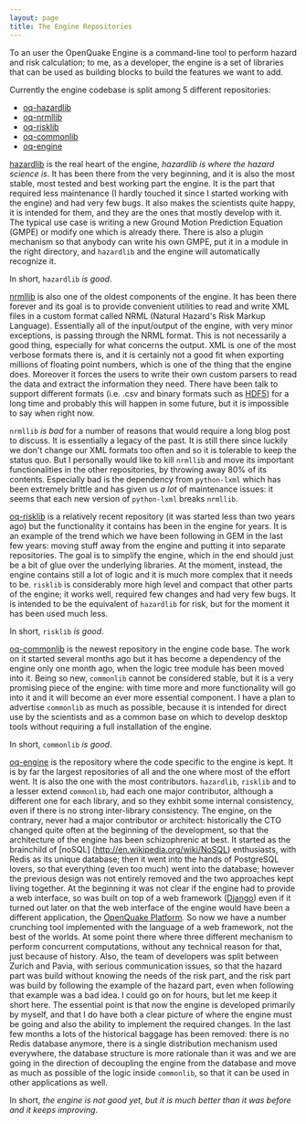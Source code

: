 ```yaml
---
layout: page
title: The Engine Repositories
---
```



To an user the OpenQuake Engine is a command-line tool to perform
hazard and risk calculation; to me, as a developer, the engine is
a set of libraries that can be used as building blocks to build
the features we want to add.

Currently the engine codebase is split among 5 different repositories:

- [oq-hazardlib](https://github.com/gem/oq-hazardlib)
- [oq-nrmllib](https://github.com/gem/oq-nrmllib)
- [oq-risklib](https://github.com/gem/oq-risklib)
- [oq-commonlib](https://github.com/gem/oq-commonlib)
- [oq-engine](https://github.com/gem/oq-engine)

[hazardlib](https://github.com/gem/oq-hazardlib) is the real heart
of the engine, *hazardlib is where the hazard science is*. It has been there
from the very beginning, and it is also the most stable, most tested
and best working part the engine. It is the part that required less
maintenance (I hardly touched it since I started working with
the engine) and had very few bugs. It also makes the scientists
quite happy, it is intended for them, and they are the ones that
mostly develop with it. The typical use case is writing
a new Ground Motion Prediction Equation (GMPE) or modify one
which is already there. There is also a plugin mechanism so
that anybody can write his own GMPE, put it in a module
in the right directory, and `hazardlib` and the engine
will automatically recognize it.

In short, `hazardlib` *is good*.

[nrmllib](https://github.com/gem/oq-nrmllib) is also one of the oldest
components of the engine. It has been there forever and its goal is to
provide convenient utilities to read and write XML files in a custom
format called NRML (Natural Hazard's Risk Markup
Language). Essentially all of the input/output of the engine, with
very minor exceptions, is passing through the NRML format. This is not
necessarily a good thing, especially for what concerns the output. XML
is one of the most verbose formats there is, and it is certainly not a
good fit when exporting millions of floating point numbers, which is
one of the thing that the engine does.  Moreover it forces the users
to write their own custom parsers to read the data and extract the
information they need. There have been talk to support different
formats (i.e. .csv and binary formats such as
[HDF5](http://www.hdfgroup.org/HDF5/)) for a long time and probably
this will happen in some future, but it is impossible to say when
right now.

`nrmllib` *is bad* for a number of reasons that would require a long
blog post to discuss. It is essentially a legacy of the past. It is
still there since luckily we don't change our XML formats too often
and so it is tolerable to keep the status quo. But I personally would
like to kill `nrmllib` and move its important functionalities in the
other repositories, by throwing away 80% of its contents. Especially
bad is the dependency from `python-lxml` which has been extremely
brittle and has given us *a lot* of maintenance issues: it seems that
each new version of `python-lxml` breaks `nrmllib`.

[oq-risklib](https://github.com/gem/oq-risklib) is a relatively recent
repository (it was started less than two years ago) but the
functionality it contains has been in the engine for years. It is
an example of the trend which we have been following in GEM in
the last few years: moving stuff away from the engine and putting it
into separate repositories. The goal is to simplify the engine,
which in the end should just be a bit of glue over the underlying
libraries. At the moment, instead, the engine contains still a
lot of logic and it is much more complex that it needs to be.
`risklib` is considerably more high level and compact that
other parts of the engine; it works well, required few changes
and had very few bugs. It is intended to be the equivalent of
`hazardlib` for risk, but for the moment it has been used much
less.

In short, `risklib` *is good*.

[oq-commonlib](https://github.com/gem/oq-commonlib) is the newest
repository in the engine code base. The work on it started several
months ago but it has become a dependency of the engine only one
month ago, when the logic tree module has been moved into it.
Being so new, `commonlib` cannot be considered stable, but it is
a very promising piece of the engine: with time more and more
functionality will go into it and it will become an ever more
essential component. I have a plan to advertise `commonlib` as
much as possible, because it is intended for direct use by
the scientists and as a common base on which to develop desktop
tools without requiring a full installation of the engine.

In short, `commonlib` *is good*.

[oq-engine](https://github.com/gem/oq-engine) is the repository where
the code specific to the engine is kept. It is by far the largest
repositories of all and the one where most of the effort went. It is
also the one with the most contributors. `hazardlib`, `risklib` and to
a lesser extend `commonlib`, had each one major contributor, although
a different one for each library, and so they exhbit some internal
consistency, even if there is no strong inter-library consistency. The
engine, on the contrary, never had a major contributor or architect:
historically the CTO changed quite often at the beginning of the
development, so that the architecture of the engine has been
schizophrenic at best. It started as the brainchild of [noSQL]
(http://en.wikipedia.org/wiki/NoSQL)
enthusiasts, with Redis as its unique database; then it went into the
hands of PostgreSQL lovers, so that everything (even too much) went into
the database; however the previous design was not entirely removed and the two
approaches kept living together. At the beginning it was not clear if
the engine had to provide a web interface, so was built on top of a web
framework ([Django](https://www.djangoproject.com/)) even if it turned out
later on that the web
interface of the engine would have been a different application, the
[OpenQuake Platform](http://www.globalquakemodel.org/openquake/about/platform/).
So now we have a number crunching tool implemented with the
language of a web framework, not the best of the worlds. At some point
there where three different mechanism to perform concurrent
computations, without any technical reason for that, just because of
history.  Also, the team of developers was split between Zurich and
Pavia, with serious communication issues, so that the hazard part was
build without knowing the needs of the risk part, and the risk part
was build by following the example of the hazard part, even when
following that example was a bad idea. I could go on for hours,
but let me keep it short here. The essential point is that now the
engine is developed primarily by myself, and that I do have both a
clear picture of where the engine must be going and also the ability
to implement the required changes. In the last few months a lots of
the historical baggage has been removed: there is no Redis database
anymore, there is a single distribution mechanism used everywhere, the
database structure is more rationale than it was and we are going in
the direction of decoupling the engine from the database and move as
much as possible of the logic inside `commonlib`, so that it can be
used in other applications as well.

In short, *the engine is not good yet, but it is much better than it
was before and it keeps improving*.
